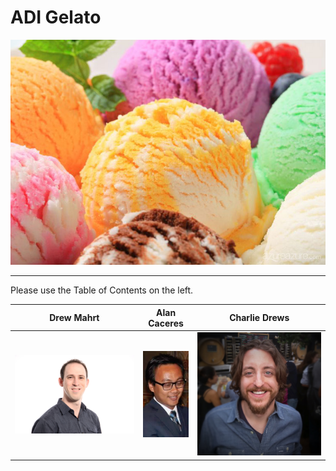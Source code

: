 
# ADI Gelato



![](gelato.jpg)

---

Please use the Table of Contents on the left.

| Drew Mahrt | Alan Caceres | Charlie Drews |
| --- | --- | --- |
|  ![](drew.png) | ![](alan.png) |  ![](charlie.jpg) |



